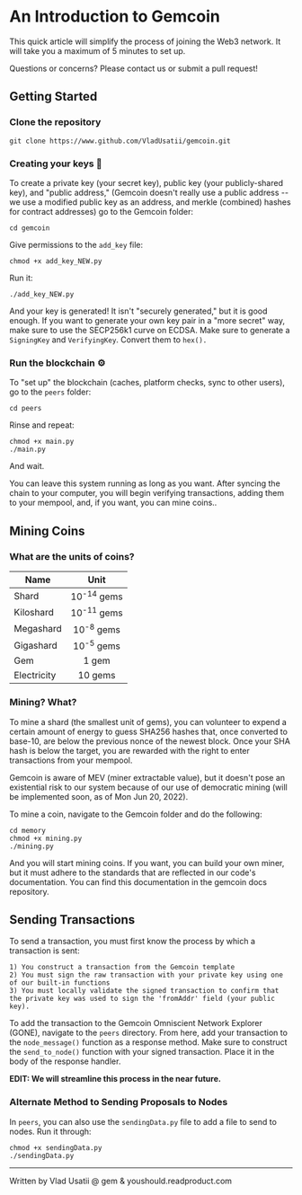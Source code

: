 # An Introduction to Gemcoin

This quick article will simplify the process of joining the Web3 network. It will take you a maximum of 5 minutes to set up.

Questions or concerns? Please contact us or submit a pull request!

## Getting Started

### Clone the repository

```
git clone https://www.github.com/VladUsatii/gemcoin.git
```

### Creating your keys 🔑

To create a private key (your secret key), public key (your publicly-shared key), and "public address," (Gemcoin doesn't really use a public address -- we use a modified public key as an address, and merkle (combined) hashes for contract addresses) go to the Gemcoin folder:

```
cd gemcoin
```

Give permissions to the ```add_key``` file:

```
chmod +x add_key_NEW.py
```

Run it:

```
./add_key_NEW.py
```

And your key is generated! It isn't "securely generated," but it is good enough. If you want to generate your own key pair in a "more secret" way, make sure to use the SECP256k1 curve on ECDSA. Make sure to generate a ```SigningKey``` and ```VerifyingKey```. Convert them to ```hex().```

### Run the blockchain ⚙️

To "set up" the blockchain (caches, platform checks, sync to other users), go to the ```peers``` folder:

```
cd peers
```

Rinse and repeat:

```
chmod +x main.py
./main.py
```

And wait.

You can leave this system running as long as you want. After syncing the chain to your computer, you will begin verifying transactions, adding them to your mempool, and, if you want, you can mine coins..

## Mining Coins

### What are the units of coins?

| Name  | Unit |
| ------------- |:-------------:|
| Shard      | 10<sup>-14</sup> gems    |
| Kiloshard      | 10<sup>-11</sup> gems   |
| Megashard      | 10<sup>-8</sup> gems     |
| Gigashard | 10<sup>-5</sup> gems |
| Gem | 1 gem |
| Electricity | 10 gems |

### Mining? What?

To mine a shard (the smallest unit of gems), you can volunteer to expend a certain amount of energy to guess SHA256 hashes that, once converted to base-10, are below the previous nonce of the newest block. Once your SHA hash is below the target, you are rewarded with the right to enter transactions from your mempool.

Gemcoin is aware of MEV (miner extractable value), but it doesn't pose an existential risk to our system because of our use of democratic mining (will be implemented soon, as of Mon Jun 20, 2022).

To mine a coin, navigate to the Gemcoin folder and do the following:

```
cd memory
chmod +x mining.py
./mining.py
```

And you will start mining coins. If you want, you can build your own miner, but it must adhere to the standards that are reflected in our code's documentation. You can find this documentation in the gemcoin docs repository.

## Sending Transactions

To send a transaction, you must first know the process by which a transaction is sent:

```
1) You construct a transaction from the Gemcoin template
2) You must sign the raw transaction with your private key using one of our built-in functions
3) You must locally validate the signed transaction to confirm that the private key was used to sign the 'fromAddr' field (your public key).
```

To add the transaction to the Gemcoin Omniscient Network Explorer (GONE), navigate to the ```peers``` directory. From here, add your transaction to the ```node_message()``` function as a response method. Make sure to construct the ```send_to_node()``` function with your signed transaction. Place it in the body of the response handler.

**EDIT: We will streamline this process in the near future.**

### Alternate Method to Sending Proposals to Nodes

In ```peers```, you can also use the ```sendingData.py``` file to add a file to send to nodes. Run it through:

```
chmod +x sendingData.py
./sendingData.py
```

----

Written by Vlad Usatii @ gem & youshould.readproduct.com
